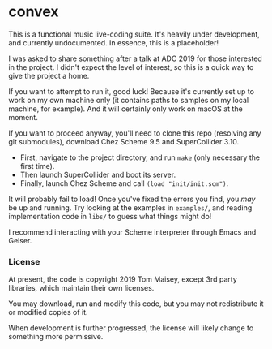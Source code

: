 # convex

This is a functional music live-coding suite. It's heavily under development, and currently undocumented. 
In essence, this is a placeholder! 

I was asked to share something after a talk at ADC 2019 for those interested in the project. 
I didn't expect the level of interest, so this is a quick way to give the project a home.

If you want to attempt to run it, good luck! Because it's currently set up to work on my own machine only (it contains paths to samples on my local machine, for example). And it will certainly only work on macOS at the moment.

If you want to proceed anyway, you'll need to clone this repo (resolving any git submodules), download Chez Scheme 9.5 and SuperCollider 3.10.

- First, navigate to the project directory, and run `make` (only necessary the first time).
- Then launch SuperCollider and boot its server.
- Finally, launch Chez Scheme and call `(load "init/init.scm")`.

It will probably fail to load! 
Once you've fixed the errors you find, you _may_ be up and running.
Try looking at the examples in `examples/`, and reading implementation code in `libs/` to guess what things might do!

I recommend interacting with your Scheme interpreter through Emacs and Geiser.

### License

At present, the code is copyright 2019 Tom Maisey, except 3rd party libraries, which maintain their own licenses.

You may download, run and modify this code, but you may not redistribute it or modified copies of it.

When development is further progressed, the license will likely change to something more permissive.
